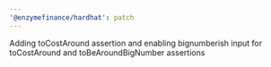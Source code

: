 ```yaml
---
'@enzymefinance/hardhat': patch
---
```


Adding toCostAround assertion and enabling bignumberish input for toCostAround and toBeAroundBigNumber assertions
